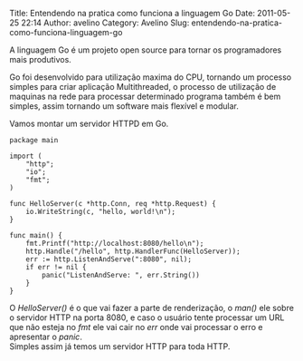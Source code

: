 Title: Entendendo na pratica como funciona a linguagem Go
Date: 2011-05-25 22:14
Author: avelino
Category: Avelino
Slug: entendendo-na-pratica-como-funciona-linguagem-go

A linguagem Go é um projeto open source para tornar os programadores
mais produtivos.

Go foi desenvolvido para utilização maxima do CPU, tornando um processo
simples para criar aplicação Multithreaded, o processo de utilização de
maquinas na rede para processar determinado programa também é bem
simples, assim tornando um software mais flexível e modular.

Vamos montar um servidor HTTPD em Go.

    package main

    import (
        "http";
        "io";
        "fmt";
    )

    func HelloServer(c *http.Conn, req *http.Request) {
        io.WriteString(c, "hello, world!\n");
    }

    func main() {
        fmt.Printf("http://localhost:8080/hello\n");
        http.Handle("/hello", http.HandlerFunc(HelloServer));
        err := http.ListenAndServe(":8080", nil);
        if err != nil {
            panic("ListenAndServe: ", err.String())
        }
    }

O *HelloServer()* é o que vai fazer a parte de renderização, o *man()*
ele sobre o servidor HTTP na porta 8080, e caso o usuário tente
processar um URL que não esteja no *fmt* ele vai cair no *err* onde vai
processar o erro e apresentar o *panic*.  
Simples assim já temos um servidor HTTP para toda HTTP.
